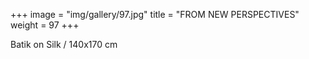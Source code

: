 +++
image = "img/gallery/97.jpg"
title = "FROM NEW PERSPECTIVES"
weight = 97
+++

Batik on Silk
/ 140x170 cm